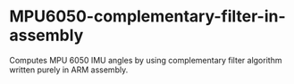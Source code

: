 # MPU6050-complementary-filter-in-assembly
Computes MPU 6050 IMU angles by using complementary filter algorithm written purely in ARM assembly.
